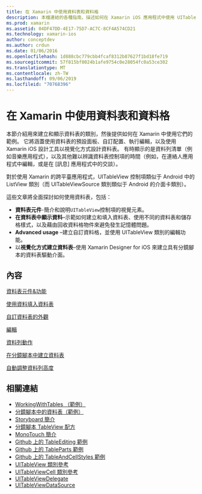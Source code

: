 ```yaml
---
title: 在 Xamarin 中使用資料表和資料格
description: 本檔連結的各種指南，描述如何在 Xamarin iOS 應用程式中使用 UITableView 控制項來顯示資料。
ms.prod: xamarin
ms.assetid: 04DF47DD-4E17-75D7-AC7C-8CF4A574CD21
ms.technology: xamarin-ios
author: conceptdev
ms.author: crdun
ms.date: 01/06/2016
ms.openlocfilehash: 1d888cbc779cbb4fcaf8312b87627f1bd18fe719
ms.sourcegitcommit: 57f815bf0024b1afe9754c0e28054fc0a53ce302
ms.translationtype: MT
ms.contentlocale: zh-TW
ms.lasthandoff: 09/06/2019
ms.locfileid: "70768396"
---
```

# <a name="working-with-tables-and-cells-in-xamarinios"></a>在 Xamarin 中使用資料表和資料格

本節介紹用來建立和顯示資料表的類別，然後提供如何在 Xamarin 中使用它們的範例。 它將涵蓋使用資料表的預設面板、自訂配置、執行編輯，以及使用 Xamarin iOS 設計工具以視覺化方式設計資料表。 有時顯示的是資料列清單（例如音樂應用程式），以及其他難以辨識資料表控制項的時間（例如，在連絡人應用程式中編輯，或是在 [訊息] 應用程式中的交談）。

對於使用 Xamarin 的跨平臺應用程式，UITableView 控制項類似于 Android 中的 ListView 類別（而 UITableViewSource 類別類似于 Android 的介面卡類別）。

這些文章將全面探討如何使用資料表，包括：

- **資料表元件**-簡介和說明`UITableView`控制項的視覺元素。 
- **在資料表中顯示資料**–示範如何建立和填入資料表、使用不同的資料表和儲存格樣式，以及藉由回收資料格物件來避免發生記憶體問題。 
- **Advanced usage** –建立自訂資料格，並使用 UITableView 類別的編輯功能。 
- 以**視覺化方式建立資料表**–使用 Xamarin Designer for iOS 來建立具有分鏡腳本的資料表驅動介面。 

## <a name="contents"></a>內容

 [資料表元件&amp;功能](~/ios/user-interface/controls/tables/table-parts-and-functionality.md)

 [使用資料填入資料表](~/ios/user-interface/controls/tables/populating-a-table-with-data.md)

 [自訂資料表的外觀](~/ios/user-interface/controls/tables/customizing-table-appearance.md)

 [編輯](~/ios/user-interface/controls/tables/editing.md)

 [資料列動作](~/ios/user-interface/controls/tables/row-action.md)

 [在分鏡腳本中建立資料表](~/ios/user-interface/controls/tables/creating-tables-in-a-storyboard.md)

 [自動調整資料列高度](~/ios/user-interface/controls/tables/autosizing-row-height.md)

## <a name="related-links"></a>相關連結

- [WorkingWithTables （範例）](https://docs.microsoft.com/samples/xamarin/ios-samples/workingwithtables)
- [分鏡腳本中的資料表（範例）](https://docs.microsoft.com/samples/xamarin/ios-samples/storyboardtable)
- [Storyboard 簡介](~/ios/user-interface/storyboards/index.md)
- [分鏡腳本 TableView 配方](https://github.com/xamarin/recipes/tree/master/Recipes/ios/general/storyboard/storyboard_a_tableview)
- [MonoTouch 簡介](~/ios/user-interface/monotouch.dialog/index.md)
- [Github 上的 TableEditing 範例](https://github.com/xamarin/monotouch-samples/tree/master/TableEditing)
- [Github 上的 TableParts 範例](https://github.com/xamarin/monotouch-samples/tree/master/TableParts)
- [Github 上的 TableAndCellStyles 範例](https://github.com/xamarin/mobile-samples/tree/master/TablesLists)
- [UITableView 類別參考](https://developer.apple.com/library/ios/documentation/UIKit/Reference/UITableView_Class/)
- [UITableViewCell 類別參考](https://developer.apple.com/library/ios/documentation/UIKit/Reference/UITableViewCell_Class/)
- [UITableViewDelegate](https://developer.apple.com/library/ios/documentation/UIKit/Reference/UITableViewDelegate_Protocol/)
- [UITableViewDataSource](https://developer.apple.com/library/ios/documentation/UIKit/Reference/UITableViewDataSource_Protocol/)
